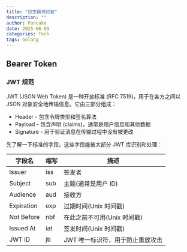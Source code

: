 ```yaml
---
title: "日志模块封装"
description: ""
author: Pancake
date: 2025-06-09
categories: Tech
tags: Golang
---
```


## Bearer Token

### JWT 规范

JWT (JSON Web Token) 是一种开放标准 (RFC 7519)，用于在各方之间以 JSON 对象安全地传输信息。它由三部分组成：

- Header - 包含令牌类型和签名算法
- Payload - 包含声明 (claims)，通常是用户信息和其他数据
- Signature - 用于验证消息在传输过程中没有被更改

先了解一下标准的字段，这些字段能被大部分 JWT 库识别和处理：

| 字段名     | 缩写 | 描述                             |
| ---------- | ---- | -------------------------------- |
| Issuer     | iss  | 签发者                           |
| Subject    | sub  | 主题(通常是用户 ID)              |
| Audience   | aud  | 接收方                           |
| Expiration | exp  | 过期时间(Unix 时间戳)            |
| Not Before | nbf  | 在此之前不可用(Unix 时间戳)      |
| Issued At  | iat  | 签发时间(Unix 时间戳)            |
| JWT ID     | jti  | JWT 唯一标识符，用于防止重放攻击 |
